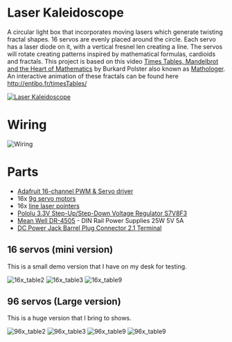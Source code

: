 # Laser Kaleidoscope

A circular light box that incorporates moving lasers which generate twisting fractal shapes. 16 servos are evenly placed around the circle. Each servo has a laser diode on it, with a vertical fresnel len creating a line. The servos will rotate creating patterns inspired by mathematical formulas, cardioids and fractals. This project is based on this video [Times Tables, Mandelbrot and the Heart of Mathematics](https://www.youtube.com/watch?v=qhbuKbxJsk8) by Burkard Polster also known as [Mathologer](https://www.youtube.com/channel/UC1_uAIS3r8Vu6JjXWvastJg). An interactive animation of these fractals can be found here http://entibo.fr/timesTables/

[![Laser Kaleidoscope](https://img.youtube.com/vi/XHqZNfPvEVY/0.jpg)](https://www.youtube.com/watch?v=XHqZNfPvEVY)

# Wiring
![Wiring](/documentation/16x_bb.png?raw=true "Wiring")

# Parts

- [Adafruit 16-channel PWM & Servo driver](http://www.adafruit.com/products/815)
- 16x [9g servo motors](https://www.aliexpress.com/item/Free-Shipping-5PCS-LOT-SG90-9g-Mini-Micro-Servo-for-RC-for-RC-250-450-Helicopter/32349297925.html)
- 16x [line laser pointers](https://www.aliexpress.com/item/Free-shipping-10pcs-lot-9MM-laser-head-laser-tube-laser-diode-3V-30ma-5mw-red-dot/32457307836.html) 
- [Pololu 3.3V Step-Up/Step-Down Voltage Regulator S7V8F3](https://www.pololu.com/product/2122)
- [Mean Well DR-4505](http://ca.mouser.com/ProductDetail/Mean-Well/DR-4505/) - DIN Rail Power Supplies 25W 5V 5A
- [DC Power Jack Barrel Plug Connector 2.1 Terminal](https://www.aliexpress.com/item/Freeshipping-new-DC-Power-Female-Jack-Barrel-Plug-Connector-2-1-x-5-5-mm-Adapter/32795063393.html)

## 16 servos (mini version)
This is a small demo version that I have on my desk for testing. 

![16x_table2](/documentation/16x_table2.png?raw=true "16x_table2")
![16x_table3](/documentation/16x_table3.png?raw=true "16x_table3")
![16x_table9](/documentation/16x_table2.png?raw=true "16x_table9")

## 96 servos (Large version)
This is a huge version that I bring to shows.

![96x_table2](/documentation/96x_table2.png?raw=true "96x_table2")
![96x_table3](/documentation/96x_table3.png?raw=true "96x_table3")
![96x_table9](/documentation/96x_table9.png?raw=true "96x_table9")
![96x_table9](/documentation/96x_table20.png?raw=true "96x_table20")
